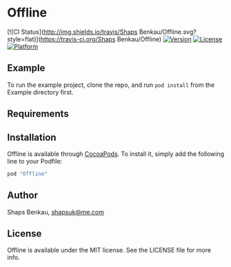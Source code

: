 # Offline

[![CI Status](http://img.shields.io/travis/Shaps Benkau/Offline.svg?style=flat)](https://travis-ci.org/Shaps Benkau/Offline)
[![Version](https://img.shields.io/cocoapods/v/Offline.svg?style=flat)](http://cocoapods.org/pods/Offline)
[![License](https://img.shields.io/cocoapods/l/Offline.svg?style=flat)](http://cocoapods.org/pods/Offline)
[![Platform](https://img.shields.io/cocoapods/p/Offline.svg?style=flat)](http://cocoapods.org/pods/Offline)

## Example

To run the example project, clone the repo, and run `pod install` from the Example directory first.

## Requirements

## Installation

Offline is available through [CocoaPods](http://cocoapods.org). To install
it, simply add the following line to your Podfile:

```ruby
pod "Offline"
```

## Author

Shaps Benkau, shapsuk@me.com

## License

Offline is available under the MIT license. See the LICENSE file for more info.
